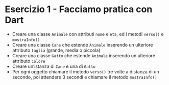 # Esercizio 1 - Facciamo pratica con Dart

- Creare una classe `Animale` con attributi `nome` e `eta`, ed i metodi `verso()` e `mostraInfo()`
- Creare una classe `Cane` che estende `Animale` inserendo un ulteriore attributo `taglia` (grande, media o piccola)
- Creare una classe `Gatto` che estende `Animale` inserendo un ulteriore attributo `colore`
- Creare un’istanza di `Cane` e una di `Gatto`
- Per ogni oggetto chiamare il metodo `verso()` tre volte a distanza di un secondo, poi attendere 3 secondi e chiamare il metodo `mostraInfo()`
